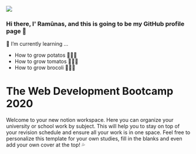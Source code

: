 ![](https://camo.githubusercontent.com/e473af33678147d28cfa06e31f91029240f71d6ae651c5a2fce52b93e8e873ba/68747470733a2f2f7265732e636c6f7564696e6172792e636f6d2f6474386733726863792f696d6167652f75706c6f61642f76313539353932393537342f695f6c696b655f746f5f6275696c645f636f6f6c5f736869742e5f315f6e7a62776a682e706e67)
### Hi there, I' Ramūnas, and this is going to be my GitHub profile page 👋
 🌱 I’m currently learning ...
- How to grow potatos 🥔🥔🥔
- How to grow tomatos 🍅🍅🍅
- How to grow brocoli 🥦🥦🥦


# The Web Development Bootcamp 2020

Welcome to your new notion workspace. Here you can organize your university or school work by subject. This will help you to stay on top of your revision schedule and ensure all your work is in one space. Feel free to personalize this template for your own studies, fill in the blanks and even add your own cover at the top! 💦

<!--
**ramunasnognys/ramunasnognys** is a ✨ _special_ ✨ repository because its `README.md` (this file) appears on your GitHub profile.

Here are some ideas to get you started:

- 🔭 I’m currently working on ...
- 🌱 I’m currently learning ...
- 👯 I’m looking to collaborate on ...
- 🤔 I’m looking for help with ...
- 💬 Ask me about ...
- 📫 How to reach me: ...
- 😄 Pronouns: ...
- ⚡ Fun fact: ...
-->
